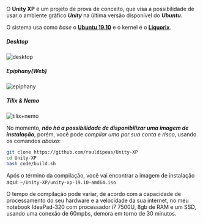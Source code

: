 O **Unity XP** é um projeto de prova de conceito, que visa a possibilidade de usar o ambiente gráfico _**Unity**_ na última versão disponível do _**Ubuntu**_.

O sistema usa como _base_ o [**Ubuntu 19.10**](https://ubuntu.com) e o kernel é o [**Liquorix**](https://liquorix.net/).

##### _Desktop_
![desktop](https://raw.githubusercontent.com/rauldipeas/Unity-XP/master/screenshots/desktop.png)

##### _Epiphany(Web)_
![epiphany](https://raw.githubusercontent.com/rauldipeas/Unity-XP/master/screenshots/epiphany.png)

##### _Tilix & Nemo_
![tilix+nemo](https://raw.githubusercontent.com/rauldipeas/Unity-XP/master/screenshots/tilix+nemo.png)

No momento, _**não há a possibilidade de disponibilizar uma imagem de instalação**_, porém, você pode _compilar uma por sua conta e risco_, usando os comandos _abaixo_:

```bash
git clone https://github.com/rauldipeas/Unity-XP
cd Unity-XP
bash code/build.sh
```

Após o término da compilação, você vai encontrar a imagem de instalação aqui: `~/Unity-XP/unity-xp-19.10-amd64.iso`

O tempo de compilação pode variar, de acordo com a capacidade de processamento do seu hardware e a velocidade da sua internet, no meu notebook IdeaPad-320 com processador i7 7500U, 8gb de RAM e um SSD, usando uma conexão de 60mpbs, demora em torno de 30 minutos.
